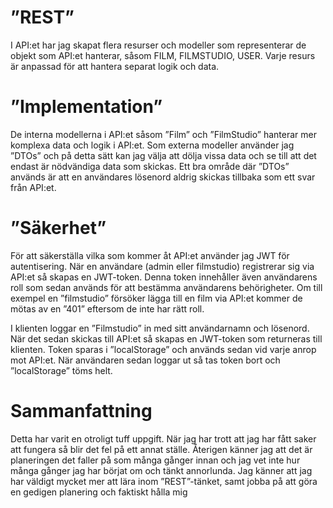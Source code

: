 # ”REST”

I API:et har jag skapat flera resurser och modeller som
representerar de objekt som API:et hanterar, såsom FILM, FILMSTUDIO, USER.
Varje resurs är anpassad för att hantera separat logik och data.

# ”Implementation”

De interna modellerna i API:et såsom ”Film” och ”FilmStudio”
hanterar mer komplexa data och logik i API:et. Som externa modeller använder
jag ”DTOs” och på detta sätt kan jag välja att dölja vissa data och se till att
det endast är nödvändiga data som skickas. Ett bra område där ”DTOs” används är
att en användares lösenord aldrig skickas tillbaka som ett svar från API:et.

# ”Säkerhet”

För att säkerställa vilka som kommer åt API:et använder jag
JWT för autentisering. När en användare (admin eller filmstudio) registrerar
sig via API:et så skapas en JWT-token. Denna token innehåller även användarens
roll som sedan används för att bestämma användarens behörigheter. Om till
exempel en ”filmstudio” försöker lägga till en film via API:et kommer de mötas
av en ”401” eftersom de inte har rätt roll.

I klienten loggar en ”Filmstudio” in med sitt användarnamn
och lösenord. När det sedan skickas till API:et så skapas en JWT-token som
returneras till klienten. Token sparas i ”localStorage” och används sedan vid
varje anrop mot API:et. När användaren sedan loggar ut så tas token bort och
”localStorage” töms helt.

# Sammanfattning

Detta har varit en otroligt tuff uppgift. När jag har
trott att jag har fått saker att fungera så blir det fel på ett annat ställe.
Återigen känner jag att det är planeringen det faller på som många gånger innan
och jag vet inte hur många gånger jag har börjat om och tänkt annorlunda. Jag
känner att jag har väldigt mycket mer att lära inom ”REST”-tänket, samt jobba
på att göra en gedigen planering och faktiskt hålla mig
